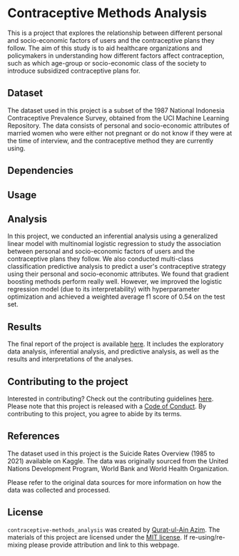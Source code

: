 # Contraceptive Methods Analysis

This is a project that explores the relationship between different personal and socio-economic factors of users and the contraceptive plans they follow. The aim of this study is to aid healthcare organizations and policymakers in understanding how different factors affect contraception, such as which age-group or socio-economic class of the society to introduce subsidized contraceptive plans for.


## Dataset

The dataset used in this project is a subset of the 1987 National Indonesia Contraceptive Prevalence Survey, obtained from the UCI Machine Learning Repository. The data consists of personal and socio-economic attributes of married women who were either not pregnant or do not know if they were at the time of interview, and the contraceptive method they are currently using.

## Dependencies

## Usage

## Analysis

In this project, we conducted an inferential analysis using a generalized linear model with multinomial logistic regression to study the association between personal and socio-economic factors of users and the contraceptive plans they follow. We also conducted multi-class classification predictive analysis to predict a user's contraceptive strategy using their personal and socio-economic attributes. We found that gradient boosting methods perform really well. However, we improved the logistic regression model (due to its interpretability) with hyperparameter optimization and achieved a weighted average f1 score of 0.54 on the test set.

## Results

The final report of the project is available [here](https://github.com/qurat-azim/contraceptive_methods_analysis/blob/main/doc/report.md). It includes the exploratory data analysis, inferential analysis, and predictive analysis, as well as the results and interpretations of the analyses.

## Contributing to the project

Interested in contributing? Check out the contributing guidelines [here](https://github.com/qurat-azim/contraceptive_methods_analysis/blob/main/CONTRIBUTING.md). Please note that this project is released with a [Code of Conduct](https://github.com/qurat-azim/contraceptive_methods_analysis/blob/main/CODE_OF_CONDUCT.md). By contributing to this project, you agree to abide by its terms.

## References

The dataset used in this project is the Suicide Rates Overview (1985 to 2021) available on Kaggle. The data was originally sourced from the United Nations Development Program, World Bank and World Health Organization.

Please refer to the original data sources for more information on how the data was collected and processed.

## License

`contraceptive-methods_analysis` was created by [Qurat-ul-Ain Azim](https://github.com/qurat-azim). The materials of this project are licensed under the [MIT license](https://github.com/qurat-azim/contraceptive_methods_analysis/blob/main/LICENSE). If re-using/re-mixing please provide attribution and link to this webpage.
